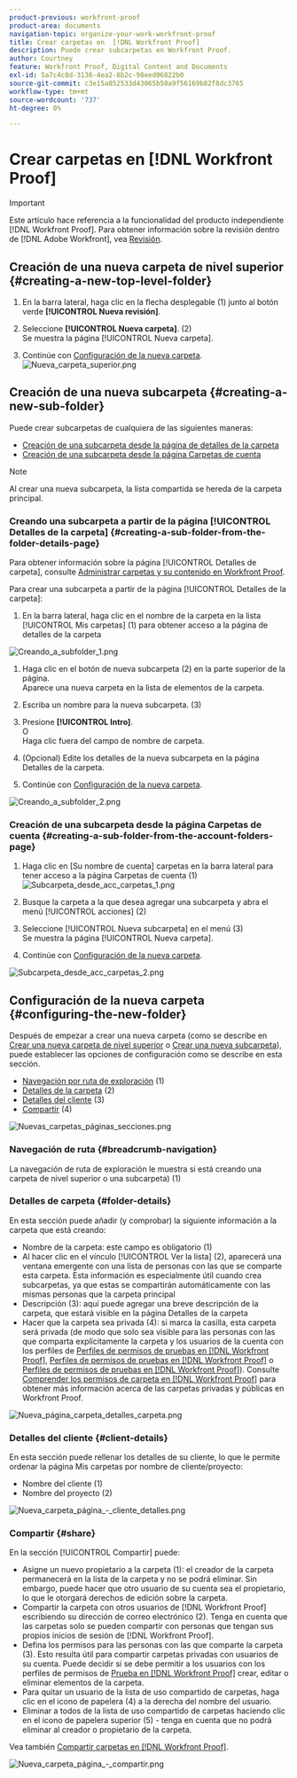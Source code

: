 ```yaml
---
product-previous: workfront-proof
product-area: documents
navigation-topic: organize-your-work-workfront-proof
title: Crear carpetas en  [!DNL Workfront Proof]
description: Puede crear subcarpetas en Workfront Proof.
author: Courtney
feature: Workfront Proof, Digital Content and Documents
exl-id: 5a7c4c8d-3136-4ea2-8b2c-98eed06822b0
source-git-commit: c3e15a052533d43065b50a9f56169b82f8dc3765
workflow-type: tm+mt
source-wordcount: '737'
ht-degree: 0%

---
```


# Crear carpetas en [!DNL Workfront Proof]

>[!IMPORTANT]
>
>Este artículo hace referencia a la funcionalidad del producto independiente [!DNL Workfront Proof]. Para obtener información sobre la revisión dentro de [!DNL Adobe Workfront], vea [Revisión](../../../review-and-approve-work/proofing/proofing.md).

## Creación de una nueva carpeta de nivel superior {#creating-a-new-top-level-folder}

1. En la barra lateral, haga clic en la flecha desplegable (1) junto al botón verde **[!UICONTROL Nueva revisión]**.
1. Seleccione **[!UICONTROL Nueva carpeta]**. (2)\
   Se muestra la página [!UICONTROL Nueva carpeta].

1. Continúe con [Configuración de la nueva carpeta](#configuring-the-new-folder).\
   ![Nueva_carpeta_superior.png](assets/new-top-folder.png)

## Creación de una nueva subcarpeta {#creating-a-new-sub-folder}

Puede crear subcarpetas de cualquiera de las siguientes maneras:

* [Creación de una subcarpeta desde la página de detalles de la carpeta](#creating-a-sub-folder-from-the-folder-details-page)
* [Creación de una subcarpeta desde la página Carpetas de cuenta](#creating-a-sub-folder-from-the-account-folders-page)

>[!NOTE]
>
>Al crear una nueva subcarpeta, la lista compartida se hereda de la carpeta principal.

### Creando una subcarpeta a partir de la página [!UICONTROL Detalles de la carpeta] {#creating-a-sub-folder-from-the-folder-details-page}

Para obtener información sobre la página [!UICONTROL Detalles de carpeta], consulte [Administrar carpetas y su contenido en Workfront Proof](../../../workfront-proof/wp-work-proofsfiles/organize-your-work/manage-folders-and-contents.md).

Para crear una subcarpeta a partir de la página [!UICONTROL Detalles de la carpeta]:

1. En la barra lateral, haga clic en el nombre de la carpeta en la lista [!UICONTROL Mis carpetas] (1) para obtener acceso a la página de detalles de la carpeta

![Creando_a_subfolder_1.png](assets/creating-a-subfolder-1.png)

1. Haga clic en el botón de nueva subcarpeta (2) en la parte superior de la página.\
   Aparece una nueva carpeta en la lista de elementos de la carpeta.
1. Escriba un nombre para la nueva subcarpeta. (3)
1. Presione **[!UICONTROL Intro]**.\
   O\
   Haga clic fuera del campo de nombre de carpeta.

1. (Opcional) Edite los detalles de la nueva subcarpeta en la página Detalles de la carpeta.
1. Continúe con [Configuración de la nueva carpeta](#configuring-the-new-folder).

![Creando_a_subfolder_2.png](assets/creating-a-subfolder-2-350x164.png)

### Creación de una subcarpeta desde la página Carpetas de cuenta {#creating-a-sub-folder-from-the-account-folders-page}

1. Haga clic en [Su nombre de cuenta] carpetas en la barra lateral para tener acceso a la página Carpetas de cuenta (1)\
   ![Subcarpeta_desde_acc_carpetas_1.png](assets/subfolder-from-acc-folders-1.png)

1. Busque la carpeta a la que desea agregar una subcarpeta y abra el menú [!UICONTROL acciones] (2)
1. Seleccione [!UICONTROL Nueva subcarpeta] en el menú (3)\
   Se muestra la página [!UICONTROL Nueva carpeta].
1. Continúe con [Configuración de la nueva carpeta](#configuring-the-new-folder).

![Subcarpeta_desde_acc_carpetas_2.png](assets/subfolder-from-acc-folders-2-350x177.png)

## Configuración de la nueva carpeta {#configuring-the-new-folder}

Después de empezar a crear una nueva carpeta (como se describe en [Crear una nueva carpeta de nivel superior](#creating-a-new-top-level-folder) o [Crear una nueva subcarpeta](#creating-a-new-sub-folder)), puede establecer las opciones de configuración como se describe en esta sección.

* [Navegación por ruta de exploración](#breadcrumb-navigation) (1)
* [Detalles de la carpeta](#folder-details) (2)
* [Detalles del cliente](#client-details) (3)
* [Compartir](#share) (4)

![Nuevas_carpetas_páginas_secciones.png](assets/new-folder-page-sections-350x389.png)

### Navegación de ruta {#breadcrumb-navigation}

La navegación de ruta de exploración le muestra si está creando una carpeta de nivel superior o una subcarpeta) (1)

### Detalles de carpeta {#folder-details}

En esta sección puede añadir (y comprobar) la siguiente información a la carpeta que está creando:

* Nombre de la carpeta: este campo es obligatorio (1)
* Al hacer clic en el vínculo [!UICONTROL Ver la lista] (2), aparecerá una ventana emergente con una lista de personas con las que se comparte esta carpeta. Esta información es especialmente útil cuando crea subcarpetas, ya que estas se compartirán automáticamente con las mismas personas que la carpeta principal
* Descripción (3): aquí puede agregar una breve descripción de la carpeta, que estará visible en la página Detalles de la carpeta
* Hacer que la carpeta sea privada (4): si marca la casilla, esta carpeta será privada (de modo que solo sea visible para las personas con las que comparta explícitamente la carpeta y los usuarios de la cuenta con los perfiles de [Perfiles de permisos de pruebas en [!DNL Workfront Proof]](../../../workfront-proof/wp-acct-admin/account-settings/proof-perm-profiles-in-wp.md), [Perfiles de permisos de pruebas en [!DNL Workfront Proof]](../../../workfront-proof/wp-acct-admin/account-settings/proof-perm-profiles-in-wp.md) o [Perfiles de permisos de pruebas en [!DNL Workfront Proof]](../../../workfront-proof/wp-acct-admin/account-settings/proof-perm-profiles-in-wp.md)). Consulte [Comprender los permisos de carpeta en [!DNL Workfront Proof]](../../../workfront-proof/wp-work-proofsfiles/organize-your-work/folder-permissions.md) para obtener más información acerca de las carpetas privadas y públicas en Workfront Proof.

![Nueva_página_carpeta_detalles_carpeta.png](assets/new-folder-page---folder-details-350x133.png)

### Detalles del cliente {#client-details}

En esta sección puede rellenar los detalles de su cliente, lo que le permite ordenar la página Mis carpetas por nombre de cliente/proyecto:

* Nombre del cliente (1)
* Nombre del proyecto (2)

![Nueva_carpeta_página_-_cliente_detalles.png](assets/new-folder-page---client-details-350x74.png)

### Compartir {#share}

En la sección [!UICONTROL Compartir] puede:

* Asigne un nuevo propietario a la carpeta (1): el creador de la carpeta permanecerá en la lista de la carpeta y no se podrá eliminar. Sin embargo, puede hacer que otro usuario de su cuenta sea el propietario, lo que le otorgará derechos de edición sobre la carpeta.
* Compartir la carpeta con otros usuarios de [!DNL Workfront Proof] escribiendo su dirección de correo electrónico (2). Tenga en cuenta que las carpetas solo se pueden compartir con personas que tengan sus propios inicios de sesión de [!DNL Workfront Proof].
* Defina los permisos para las personas con las que comparte la carpeta (3). Esto resulta útil para compartir carpetas privadas con usuarios de su cuenta. Puede decidir si se debe permitir a los usuarios con los perfiles de permisos de [Prueba en [!DNL Workfront Proof]](../../../workfront-proof/wp-acct-admin/account-settings/proof-perm-profiles-in-wp.md) crear, editar o eliminar elementos de la carpeta.
* Para quitar un usuario de la lista de uso compartido de carpetas, haga clic en el icono de papelera (4) a la derecha del nombre del usuario.
* Eliminar a todos de la lista de uso compartido de carpetas haciendo clic en el icono de papelera superior (5) - tenga en cuenta que no podrá eliminar al creador o propietario de la carpeta.

Vea también [Compartir carpetas en [!DNL Workfront Proof]](../../../workfront-proof/wp-work-proofsfiles/organize-your-work/share-folders.md).

![Nueva_carpeta_página_-_compartir.png](assets/new-folder-page---share-350x138.png)
